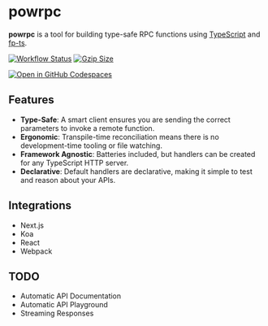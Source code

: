 # powrpc

**powrpc** is a tool for building type-safe RPC functions using [TypeScript](https://www.typescriptlang.org/) and [fp-ts](https://gcanti.github.io/fp-ts/).

[![Workflow Status](https://github.com/kn0ll/powrpc/actions/workflows/test.yml/badge.svg)](https://github.com/kn0ll/powrpc/actions) [![Gzip Size](https://img.badgesize.io/kn0ll/powrpc/master/packages/client/src/index.ts.svg?compression=gzip)](https://github.com/kn0ll/powrpc/blob/master/packages/client/src/index.ts)

[![Open in GitHub Codespaces](https://github.com/codespaces/badge.svg)](https://github.com/codespaces/new?hide_repo_select=true&ref=master&repo=591863760)

## Features
- **Type-Safe**: A smart client ensures you are sending the correct parameters to invoke a remote function.
- **Ergonomic**: Transpile-time reconciliation means there is no development-time tooling or file watching.
- **Framework Agnostic**: Batteries included, but handlers can be created for any TypeScript HTTP server.
- **Declarative**: Default handlers are declarative, making it simple to test and reason about your APIs.

## Integrations
- Next.js
- Koa
- React
- Webpack

## TODO
- Automatic API Documentation
- Automatic API Playground
- Streaming Responses
